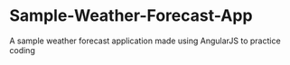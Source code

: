 # Sample-Weather-Forecast-App
A sample weather forecast application made using AngularJS to practice coding
